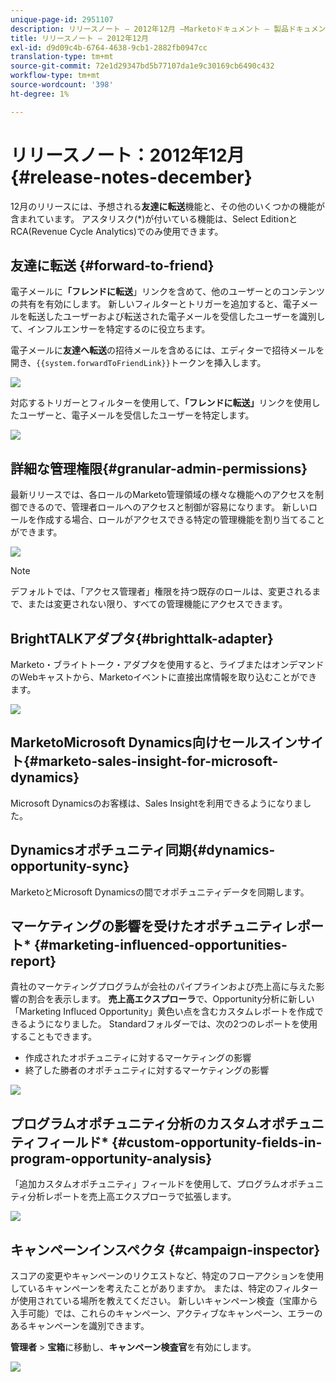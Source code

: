 ```yaml
---
unique-page-id: 2951107
description: リリースノート — 2012年12月 —Marketoドキュメント — 製品ドキュメント
title: リリースノート — 2012年12月
exl-id: d9d09c4b-6764-4638-9cb1-2882fb0947cc
translation-type: tm+mt
source-git-commit: 72e1d29347bd5b77107da1e9c30169cb6490c432
workflow-type: tm+mt
source-wordcount: '398'
ht-degree: 1%

---
```


# リリースノート：2012年12月{#release-notes-december}

12月のリリースには、予想される&#x200B;**友達に転送**&#x200B;機能と、その他のいくつかの機能が含まれています。 アスタリスク(*)が付いている機能は、Select EditionとRCA(Revenue Cycle Analytics)でのみ使用できます。

## 友達に転送 {#forward-to-friend}

電子メールに&#x200B;**「フレンドに転送**」リンクを含めて、他のユーザーとのコンテンツの共有を有効にします。 新しいフィルターとトリガーを追加すると、電子メールを転送したユーザーおよび転送された電子メールを受信したユーザーを識別して、インフルエンサーを特定するのに役立ちます。

電子メールに&#x200B;**友達へ転送**&#x200B;の招待メールを含めるには、エディターで招待メールを開き、`{{system.forwardToFriendLink}}`トークンを挿入します。

![](assets/image2014-9-23-10-3a50-3a45.png)

対応するトリガーとフィルターを使用して、**「フレンドに転送」**&#x200B;リンクを使用したユーザーと、電子メールを受信したユーザーを特定します。

![](assets/image2014-9-23-10-3a50-3a56.png)

## 詳細な管理権限{#granular-admin-permissions}

最新リリースでは、各ロールのMarketo管理領域の様々な機能へのアクセスを制御できるので、管理者ロールへのアクセスと制御が容易になります。 新しいロールを作成する場合、ロールがアクセスできる特定の管理機能を割り当てることができます。

![](assets/image2014-9-23-10-3a51-3a18.png)

>[!NOTE]
>
>デフォルトでは、「アクセス管理者」権限を持つ既存のロールは、変更されるまで、または変更されない限り、すべての管理機能にアクセスできます。

## BrightTALKアダプタ{#brighttalk-adapter}

Marketo・ブライトトーク・アダプタを使用すると、ライブまたはオンデマンドのWebキャストから、Marketoイベントに直接出席情報を取り込むことができます。

![](assets/image2014-9-23-10-3a51-3a31.png)

## MarketoMicrosoft Dynamics向けセールスインサイト{#marketo-sales-insight-for-microsoft-dynamics}

Microsoft Dynamicsのお客様は、Sales Insightを利用できるようになりました。

## Dynamicsオポチュニティ同期{#dynamics-opportunity-sync}

MarketoとMicrosoft Dynamicsの間でオポチュニティデータを同期します。

## マーケティングの影響を受けたオポチュニティレポート* {#marketing-influenced-opportunities-report}

貴社のマーケティングプログラムが会社のパイプラインおよび売上高に与えた影響の割合を表示します。 **売上高エクスプローラ**&#x200B;で、Opportunity分析に新しい「Marketing Influced Opportunity」黄色い点を含むカスタムレポートを作成できるようになりました。 Standardフォルダーでは、次の2つのレポートを使用することもできます。

* 作成されたオポチュニティに対するマーケティングの影響
* 終了した勝者のオポチュニティに対するマーケティングの影響

![](assets/image2014-9-23-10-3a52-3a11.png)

## プログラムオポチュニティ分析のカスタムオポチュニティフィールド* {#custom-opportunity-fields-in-program-opportunity-analysis}

「追加カスタムオポチュニティ」フィールドを使用して、プログラムオポチュニティ分析レポートを売上高エクスプローラで拡張します。

![](assets/image2014-9-23-10-3a52-3a23.png)

## キャンペーンインスペクタ {#campaign-inspector}

スコアの変更やキャンペーンのリクエストなど、特定のフローアクションを使用しているキャンペーンを考えたことがありますか。 または、特定のフィルターが使用されている場所を教えてください。 新しいキャンペーン検査（宝庫から入手可能）では、これらのキャンペーン、アクティブなキャンペーン、エラーのあるキャンペーンを識別できます。

**管理者** > **宝箱**&#x200B;に移動し、**キャンペーン検査官**&#x200B;を有効にします。

![](assets/image2014-9-23-10-3a52-3a39.png)

